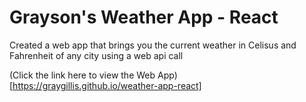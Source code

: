 # Grayson's Weather App - React

Created a web app that brings you the current weather in Celisus and Fahrenheit of any city using a web api call

(Click the link here to view the Web App)[https://graygillis.github.io/weather-app-react]